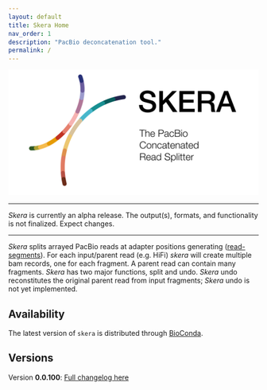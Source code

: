 ```yaml
---
layout: default
title: Skera Home
nav_order: 1
description: "PacBio deconcatenation tool."
permalink: /
---
```



<p align="center">
  <img src="img/skera-card.png" alt="skera logo" width="600px"/>
</p>

***

_Skera_ is currently an alpha release. The output(s), formats, and functionality is not finalized. Expect changes.

***

_Skera_ splits arrayed PacBio reads at adapter positions generating
([read-segments](/read-segments)). For each input/parent read (e.g. HiFi)
_skera_ will create multiple bam records, one for each fragment. A parent read
can contain many fragments. _Skera_ has two major functions, split and undo.
_Skera_ undo reconstitutes the original parent read from input fragments;
_Skera_ undo is not yet implemented.

## Availability
The latest version of `skera` is distributed through
[BioConda](https://github.com/PacificBiosciences/pbbioconda).

## Versions
Version **0.0.100**: [Full changelog here](/change-log)
